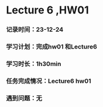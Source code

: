 # Lecture 6 ,HW01

### 记录时间：23-12-24

### 学习计划：完成hw01 和Lecture6

### 学习时长：1h30min

### 任务完成情况：Lecture6 hw01

### 遇到问题：无